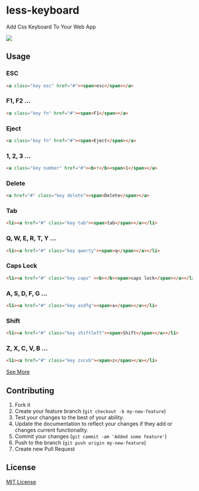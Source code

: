 less-keyboard
=========

Add Css Keyboard To Your Web App

<img align="center" src="http://emalherbi.github.io/less-keyboard/img/readme.png">



## Usage

### ESC

```html
<a class="key esc" href="#"><span>esc</span></a>
```

### F1, F2 ...

```html
<a class="key fn" href="#"><span>F1</span></a>
```

### Eject

```html
<a class="key fn" href="#"><span>Eject</span></a>
```

### 1, 2, 3 ...

```html
<a class="key number" href="#"><b>!</b><span>1</span></a>
```

### Delete

```html
<a href="#" class="key delete"><span>Delete</span></a>
```

### Tab

```html
<li><a href="#" class="key tab"><span>tab</span></a></li>
```

### Q, W, E, R, T, Y ...

```html
<li><a href="#" class="key qwerty"><span>q</span></a></li>
```

### Caps Lock

```html
<li><a href="#" class="key caps" ><b></b><span>caps lock</span></a></li>
```

### A, S, D, F, G ...

```html
<li><a href="#" class="key asdfg"><span>a</span></a></li>
```

### Shift

```html
<li><a href="#" class="key shiftleft"><span>Shift</span></a></li>
```

### Z, X, C, V, B ...

```html
<li><a href="#" class="key zxcvb"><span>z</span></a></li>
```

[See More](http://emalherbi.github.io/less-keyboard/)



## Contributing

1. Fork it
2. Create your feature branch (`git checkout -b my-new-feature`)
3. Test your changes to the best of your ability.
4. Update the documentation to reflect your changes if they add or changes current functionality.
5. Commit your changes (`git commit -am 'Added some feature'`)
6. Push to the branch (`git push origin my-new-feature`)
7. Create new Pull Request



## License

[MIT License](http://en.wikipedia.org/wiki/MIT_License)
